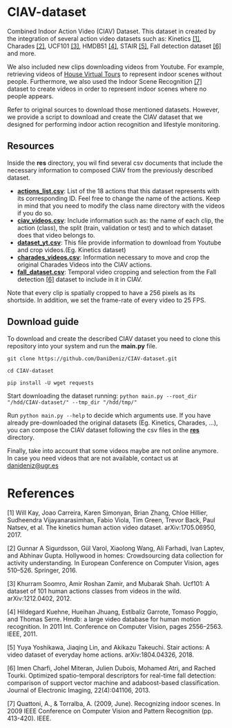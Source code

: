 # CIAV-dataset
Combined Indoor Action Video (CIAV) Dataset. This dataset in created by the integration of several action video datasets such as: Kinetics [[1]](#1), Charades [[2]](#2), UCF101 [[3]](#3), HMDB51 [[4]](#4), STAIR [[5]](#5), Fall detection dataset [[6]](#6) and more.

We also included new clips downloading videos from Youtube. For example, retrieving videos of [House Virtual Tours](https://www.youtube.com/c/OpenHouse24/) to represent indoor scenes without people. Furthermore, we also used the Indoor Scene Recognition [[7]](#7) dataset to create videos in order to represent indoor scenes where no people appears.

Refer to original sources to download those mentioned datasets. However, we provide a script to download and create the CIAV dataset that we designed for performing indoor action recognition and lifestyle monitoring.

## Resources
Inside the **res** directory, you wil find several csv documents that include the necessary information to composed CIAV from the previously described dataset.
- **[actions_list.csv](res/actions_list.csv)**: List of the 18 actions that this dataset represents with its corresponding ID. Feel free to change the name of the actions. Keep in mind that you need to modify the class name directory with the videos if you do so.
- **[ciav_videos.csv](res/ciav_videos.csv)**: Include information such as: the name of each clip, the action (class), the split (train, validation or test) and to which dataset does that video belongs to.
- **[dataset_yt.csv](res/dataset_yt.csv)**: This file provide information to download from Youtube and crop videos.(Eg. Kinetics dataset)
- **[charades_videos.csv](res/charades_videos.csv)**: Information necessary to move and crop the original Charades Videos into the CIAV actions.
- **[fall_dataset.csv](res/fall_dataset.csv)**: Temporal video cropping and selection from the Fall detection [[6]](#6) dataset to include in it in CIAV.

Note that every clip is spatially cropped to have a 256 pixels as its shortside. In addition, we set the frame-rate of every video to 25 FPS.

## Download guide
To download and create the described CIAV dataset you need to clone this repository into your system and run the **main.py** file.

`git clone https://github.com/DaniDeniz/CIAV-dataset.git`

`cd CIAV-dataset`

`pip install -U wget requests`

Start downloading the dataset running:
`python main.py --root_dir "/hdd/CIAV-dataset/" --tmp_dir "/hdd/tmp/"`

Run `python main.py --help` to decide which arguments use. If you have already pre-downloaded the original datasets (Eg. Kinetics, Charades, ...), you can compose the CIAV dataset following the csv files in the **[res](res/)** directory.

Finally, take into account that some videos maybe are not online anymore. In case you need videos that are not available, contact us at [danideniz@ugr.es](danideniz@ugr.es)

# References
<a id="1">[1]</a> Will Kay, Joao Carreira, Karen Simonyan, Brian Zhang, Chloe Hillier, Sudheendra Vijayanarasimhan, Fabio Viola, Tim Green, Trevor Back, Paul Natsev, et al. The kinetics human action video dataset. arXiv:1705.06950, 2017.

<a id="2">[2]</a> Gunnar A Sigurdsson, Gül Varol, Xiaolong Wang, Ali Farhadi, Ivan Laptev, and Abhinav Gupta. Hollywood in homes: Crowdsourcing data collection for activity understanding. In European Conference on Computer Vision, ages 510–526. Springer, 2016.

<a id="3">[3]</a> Khurram Soomro, Amir Roshan Zamir, and Mubarak Shah. Ucf101: A dataset of 101 human actions classes from videos in the wild. arXiv:1212.0402, 2012.

<a id="4">[4]</a> Hildegard Kuehne, Hueihan Jhuang, Estíbaliz Garrote, Tomaso Poggio, and Thomas Serre. Hmdb: a large video database for human motion recognition. In 2011 Int. Conference on Computer Vision, pages 2556–2563. IEEE,
2011.

<a id="5">[5]</a> Yuya Yoshikawa, Jiaqing Lin, and Akikazu Takeuchi. Stair actions: A video dataset of everyday home actions. arXiv:1804.04326, 2018.

<a id="6">[6]</a> Imen Charfi, Johel Miteran, Julien Dubois, Mohamed Atri, and Rached Tourki. Optimized spatio-temporal descriptors for real-time fall detection: comparison of support vector machine and adaboost-based classification. Journal of Electronic Imaging, 22(4):041106, 2013.

<a id="7">[7]</a> Quattoni, A., & Torralba, A. (2009, June). Recognizing indoor scenes. In 2009 IEEE Conference on Computer Vision and Pattern Recognition (pp. 413-420). IEEE.
